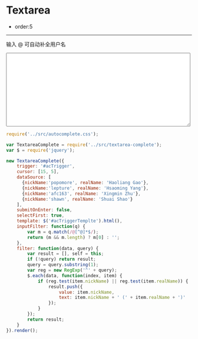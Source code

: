 # Textarea

- order:5

----

<style>
textarea {
    width: 500px;
    height: 200px;
}
</style>

<script>
</script>

输入 @ 可自动补全用户名

<form action="">
    <textarea id="acTrigger"></textarea>
</form>

<script type="text/x-handlebars" id="acTriggerTemplte">
<div class="{{classPrefix}}">
    <ul class="{{classPrefix}}-ctn" data-role="items">
        {{#each items}}
            <li data-role="item" class="{{../classPrefix}}-item" data-value="@{{value}} ">{{text}}</li>
        {{/each}}
    </ul>
</div>
</script>

````javascript
require('../src/autocomplete.css');

var TextareaComplete = require('../src/textarea-complete');
var $ = require('jquery');

new TextareaComplete({
    trigger: '#acTrigger',
    cursor: [15, 5],
    dataSource: [
      {nickName:'popomore', realName: 'Haoliang Gao'},
      {nickName:'lepture', realName: 'Hsaoming Yang'},
      {nickName:'afc163', realName: 'Xingmin Zhu'},
      {nickName:'shawn', realName: 'Shuai Shao'}
    ],
    submitOnEnter: false,
    selectFirst: true,
    template: $('#acTriggerTemplte').html(),
    inputFilter: function(q) {
        var m = q.match(/@[^@]*$/);
        return (m && m.length) ? m[0] : '';
    },
    filter: function(data, query) {
        var result = [], self = this;
        if (!query) return result;
        query = query.substring(1);
        var reg = new RegExp('^' + query);
        $.each(data, function(index, item) {
            if (reg.test(item.nickName) || reg.test(item.realName)) {
                result.push({
                    value: item.nickName,
                    text: item.nickName + ' (' + item.realName + ')'
                });
            }
        });
        return result;
    }
}).render();
````
